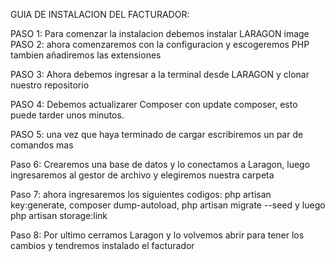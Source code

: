 GUIA DE INSTALACION DEL FACTURADOR:

PASO 1: Para comenzar la instalacion debemos instalar LARAGON
image
PASO 2: ahora comenzaremos con la configuracion y escogeremos PHP tambien añadiremos las extensiones

PASO 3: Ahora debemos ingresar a la terminal desde LARAGON y clonar nuestro repositorio

PASO 4: Debemos actualizarer Composer con update composer, esto puede tarder unos minutos.

PASO 5: una vez que haya terminado de cargar escribiremos un par de comandos mas

Paso 6: Crearemos una base de datos y lo conectamos a Laragon, luego ingresaremos al gestor de archivo y elegiremos nuestra carpeta

Paso 7: ahora ingresaremos los siguientes codigos: php artisan key:generate, composer dump-autoload, php artisan migrate --seed y luego php artisan storage:link

Paso 8: Por ultimo cerramos Laragon y lo volvemos abrir para tener los cambios y tendremos instalado el facturador
